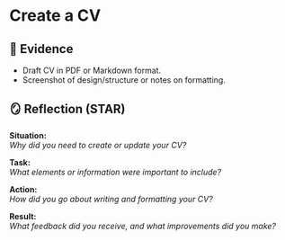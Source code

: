 # Create a CV

## 📁 Evidence
- Draft CV in PDF or Markdown format.
- Screenshot of design/structure or notes on formatting.

## 🪞 Reflection (STAR)

**Situation:**  
_Why did you need to create or update your CV?_

**Task:**  
_What elements or information were important to include?_

**Action:**  
_How did you go about writing and formatting your CV?_

**Result:**  
_What feedback did you receive, and what improvements did you make?_
